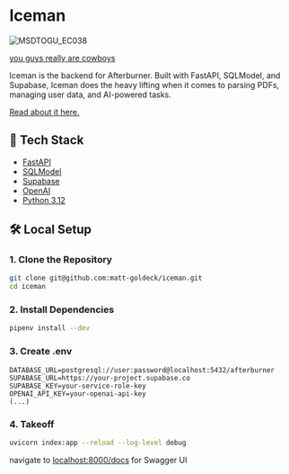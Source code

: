 # Iceman
![MSDTOGU_EC038](https://github.com/user-attachments/assets/cd189adc-ef5b-4a39-a891-3095c3794ade)

[you guys really are cowboys](https://youtu.be/z_BEJmY911s)

Iceman is the backend for Afterburner. Built with FastAPI, SQLModel, and Supabase, Iceman does the heavy lifting when it comes to parsing PDFs, managing user data, and AI-powered tasks.

[Read about it here.](https://www.batstolabs.com/projects/afterburner)

## 🧰 Tech Stack

- [FastAPI](https://fastapi.tiangolo.com/)
- [SQLModel](https://sqlmodel.tiangolo.com/)
- [Supabase](https://supabase.com/)
- [OpenAI](https://platform.openai.com/)
- [Python 3.12](https://www.python.org/)

## 🛠️ Local Setup

### 1. Clone the Repository
```bash
git clone git@github.com:matt-goldeck/iceman.git
cd iceman
```

### 2. Install Dependencies
```bash
pipenv install --dev
```

### 3. Create .env
```
DATABASE_URL=postgresql://user:password@localhost:5432/afterburner
SUPABASE_URL=https://your-project.supabase.co
SUPABASE_KEY=your-service-role-key
OPENAI_API_KEY=your-openai-api-key
(...)
```

### 4. Takeoff
```bash
uvicorn index:app --reload --log-level debug
```
navigate to [localhost:8000/docs](http://localhost:8000/docs) for Swagger UI
